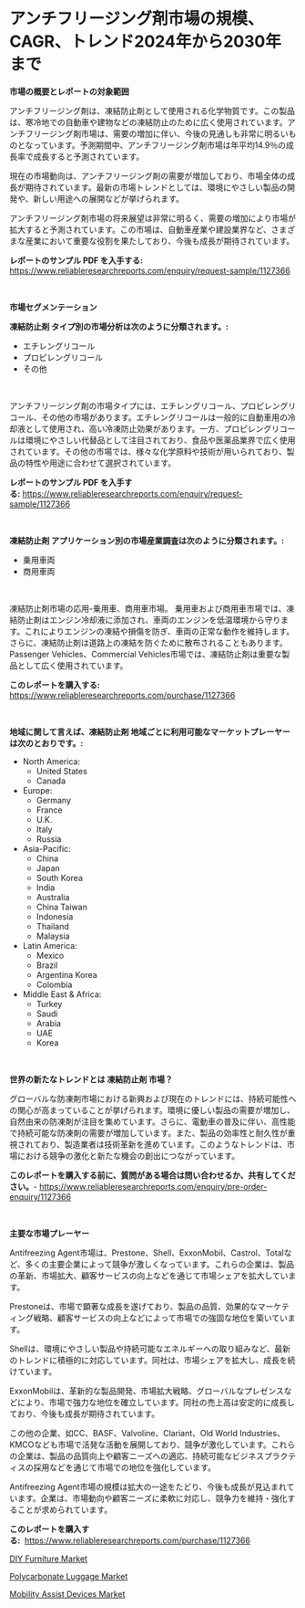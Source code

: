 <p><h1>アンチフリージング剤市場の規模、CAGR、トレンド2024年から2030年まで</h1></p><p><strong>市場の概要とレポートの対象範囲</strong></p>
<p><p>アンチフリージング剤は、凍結防止剤として使用される化学物質です。この製品は、寒冷地での自動車や建物などの凍結防止のために広く使用されています。アンチフリージング剤市場は、需要の増加に伴い、今後の見通しも非常に明るいものとなっています。予測期間中、アンチフリージング剤市場は年平均14.9％の成長率で成長すると予測されています。</p><p>現在の市場動向は、アンチフリージング剤の需要が増加しており、市場全体の成長が期待されています。最新の市場トレンドとしては、環境にやさしい製品の開発や、新しい用途への展開などが挙げられます。</p><p>アンチフリージング剤市場の将来展望は非常に明るく、需要の増加により市場が拡大すると予測されています。この市場は、自動車産業や建設業界など、さまざまな産業において重要な役割を果たしており、今後も成長が期待されています。</p></p>
<p><strong>レポートのサンプル PDF を入手する:</strong> <a href="https://www.reliableresearchreports.com/enquiry/request-sample/1127366">https://www.reliableresearchreports.com/enquiry/request-sample/1127366</a></p>
<p>&nbsp;</p>
<p><strong>市場セグメンテーション</strong></p>
<p><strong>凍結防止剤 タイプ別の市場分析は次のように分類されます。:</strong></p>
<p><ul><li>エチレングリコール</li><li>プロピレングリコール</li><li>その他</li></ul></p>
<p>&nbsp;</p>
<p><p>アンチフリージング剤の市場タイプには、エチレングリコール、プロピレングリコール、その他の市場があります。エチレングリコールは一般的に自動車用の冷却液として使用され、高い冷凍防止効果があります。一方、プロピレングリコールは環境にやさしい代替品として注目されており、食品や医薬品業界で広く使用されています。その他の市場では、様々な化学原料や技術が用いられており、製品の特性や用途に合わせて選択されています。</p></p>
<p><strong>レポートのサンプル PDF を入手する:</strong>&nbsp;<a href="https://www.reliableresearchreports.com/enquiry/request-sample/1127366">https://www.reliableresearchreports.com/enquiry/request-sample/1127366</a></p>
<p>&nbsp;</p>
<p><strong> 凍結防止剤 アプリケーション別の市場産業調査は次のように分類されます。:</strong></p>
<p><ul><li>乗用車両</li><li>商用車両</li></ul></p>
<p>&nbsp;</p>
<p><p>凍結防止剤市場の応用-乗用車、商用車市場。 乗用車および商用車市場では、凍結防止剤はエンジン冷却液に添加され、車両のエンジンを低温環境から守ります。これによりエンジンの凍結や損傷を防ぎ、車両の正常な動作を維持します。さらに、凍結防止剤は道路上の凍結を防ぐために散布されることもあります。Passenger Vehicles、Commercial Vehicles市場では、凍結防止剤は重要な製品として広く使用されています。</p></p>
<p><strong>このレポートを購入する:</strong>&nbsp; <a href="https://www.reliableresearchreports.com/purchase/1127366">https://www.reliableresearchreports.com/purchase/1127366</a></p>
<p>&nbsp;</p>
<p><strong>地域に関して言えば、凍結防止剤 地域ごとに利用可能なマーケットプレーヤーは次のとおりです。:</strong></p>
<p><ul>
    <li>
        North America:
        <ul>
            <li>United States</li>
            <li>Canada</li>
        </ul>
    </li>
    <li>
        Europe:
        <ul>
            <li>Germany</li>
            <li>France</li>
            <li>U.K.</li>
            <li>Italy</li>
            <li>Russia</li>
        </ul>
    </li>
    <li>
        Asia-Pacific:
        <ul>
            <li>China</li>
            <li>Japan</li>
            <li>South Korea</li>
            <li>India</li>
            <li>Australia</li>
            <li>China Taiwan</li>
            <li>Indonesia</li>
            <li>Thailand</li>
            <li>Malaysia</li>
        </ul>
    </li>
    <li>
        Latin America:
        <ul>
            <li>Mexico</li>
            <li>Brazil</li>
            <li>Argentina Korea</li>
            <li>Colombia</li>
        </ul>
    </li>
    <li>
        Middle East & Africa:
        <ul>
            <li>Turkey</li>
            <li>Saudi</li>
            <li>Arabia</li>
            <li>UAE</li>
            <li>Korea</li>
        </ul>
    </li>
    </ul></p>
<p>&nbsp;</p>
<p><strong>世界の新たなトレンドとは 凍結防止剤 市場？</strong></p>
<p><p>グローバルな防凍剤市場における新興および現在のトレンドには、持続可能性への関心が高まっていることが挙げられます。環境に優しい製品の需要が増加し、自然由来の防凍剤が注目を集めています。さらに、電動車の普及に伴い、高性能で持続可能な防凍剤の需要が増加しています。また、製品の効率性と耐久性が重視されており、製造業者は技術革新を進めています。このようなトレンドは、市場における競争の激化と新たな機会の創出につながっています。</p></p>
<p><strong>このレポートを購入する前に、質問がある場合は問い合わせるか、共有してください。</strong>- <a href="https://www.reliableresearchreports.com/enquiry/pre-order-enquiry/1127366">https://www.reliableresearchreports.com/enquiry/pre-order-enquiry/1127366</a></p>
<p>&nbsp;</p>
<p><strong>主要な市場プレーヤー</strong></p>
<p><p>Antifreezing Agent市場は、Prestone、Shell、ExxonMobil、Castrol、Totalなど、多くの主要企業によって競争が激しくなっています。これらの企業は、製品の革新、市場拡大、顧客サービスの向上などを通じて市場シェアを拡大しています。</p><p>Prestoneは、市場で顕著な成長を遂げており、製品の品質、効果的なマーケティング戦略、顧客サービスの向上などによって市場での強固な地位を築いています。</p><p>Shellは、環境にやさしい製品や持続可能なエネルギーへの取り組みなど、最新のトレンドに積極的に対応しています。同社は、市場シェアを拡大し、成長を続けています。</p><p>ExxonMobilは、革新的な製品開発、市場拡大戦略、グローバルなプレゼンスなどにより、市場で強力な地位を確立しています。同社の売上高は安定的に成長しており、今後も成長が期待されています。</p><p>この他の企業、如CC、BASF、Valvoline、Clariant、Old World Industries、KMCOなども市場で活発な活動を展開しており、競争が激化しています。これらの企業は、製品の品質向上や顧客ニーズへの適応、持続可能なビジネスプラクティスの採用などを通じて市場での地位を強化しています。</p><p>Antifreezing Agent市場の規模は拡大の一途をたどり、今後も成長が見込まれています。企業は、市場動向や顧客ニーズに柔軟に対応し、競争力を維持・強化することが求められています。</p></p>
<p><strong>このレポートを購入する:</strong>&nbsp;&nbsp;<a href="https://www.reliableresearchreports.com/purchase/1127366">https://www.reliableresearchreports.com/purchase/1127366</a></p>
<p><p><a href="https://github.com/pgtimber/Market-Research-Report-List-1/blob/main/diy-furniture-market.md">DIY Furniture Market</a></p><p><a href="https://github.com/arionmp/Market-Research-Report-List-2/blob/main/polycarbonate-luggage-market.md">Polycarbonate Luggage Market</a></p><p><a href="https://github.com/markusgodoy/Market-Research-Report-List-2/blob/main/mobility-assist-devices-market.md">Mobility Assist Devices Market</a></p></p>